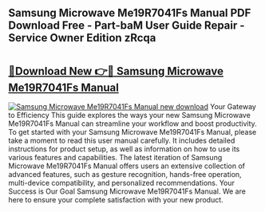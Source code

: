 ## Samsung Microwave Me19R7041Fs Manual PDF Download Free - Part-baM User Guide Repair - Service Owner Edition zRcqa

# <h2><a href="http://bc34725.oget.top/?id=Samsung+Microwave+Me19R7041Fs+Manual">🔗Download New 👉🔴 Samsung Microwave Me19R7041Fs Manual</a></h2>

[![Samsung Microwave Me19R7041Fs Manual new download](https://i.imgur.com/5g1atiW.png)](http://bc34725.oget.top/?id=Samsung+Microwave+Me19R7041Fs+Manual)
Your Gateway to Efficiency This guide explores the ways your new Samsung Microwave Me19R7041Fs Manual can streamline your workflow and boost productivity. To get started with your Samsung Microwave Me19R7041Fs Manual, please take a moment to read this user manual carefully. It includes detailed instructions for product setup, as well as information on how to use its various features and capabilities. The latest iteration of Samsung Microwave Me19R7041Fs Manual offers users an extensive collection of advanced features, such as gesture recognition, hands-free operation, multi-device compatibility, and personalized recommendations. Your Success is Our Goal Samsung Microwave Me19R7041Fs Manual. We are here to ensure your complete satisfaction with your new product.
